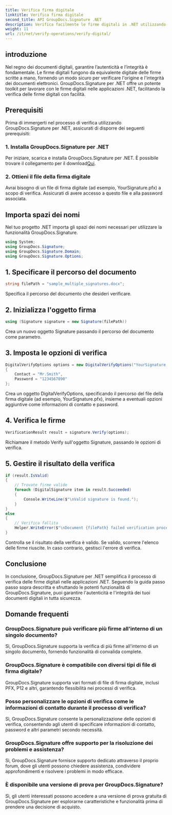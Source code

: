 ```yaml
---
title: Verifica firma digitale
linktitle: Verifica firma digitale
second_title: API GroupDocs.Signature .NET
description: Verifica facilmente le firme digitali in .NET utilizzando GroupDocs.Signature. Garantisci l'autenticità e l'integrità dei documenti senza sforzo.
weight: 11
url: /it/net/verify-operations/verify-digital/
---
```

## introduzione
Nel regno dei documenti digitali, garantire l’autenticità e l’integrità è fondamentale. Le firme digitali fungono da equivalente digitale delle firme scritte a mano, fornendo un modo sicuro per verificare l'origine e l'integrità dei documenti elettronici. GroupDocs.Signature per .NET offre un potente toolkit per lavorare con le firme digitali nelle applicazioni .NET, facilitando la verifica delle firme digitali con facilità.
## Prerequisiti
Prima di immergerti nel processo di verifica utilizzando GroupDocs.Signature per .NET, assicurati di disporre dei seguenti prerequisiti:
### 1. Installa GroupDocs.Signature per .NET
 Per iniziare, scarica e installa GroupDocs.Signature per .NET. È possibile trovare il collegamento per il download[Qui](https://releases.groupdocs.com/signature/net/).
### 2. Ottieni il file della firma digitale
Avrai bisogno di un file di firma digitale (ad esempio, YourSignature.pfx) a scopo di verifica. Assicurati di avere accesso a questo file e alla password associata.

## Importa spazi dei nomi
Nel tuo progetto .NET importa gli spazi dei nomi necessari per utilizzare la funzionalità GroupDocs.Signature.

```csharp
using System;
using GroupDocs.Signature;
using GroupDocs.Signature.Domain;
using GroupDocs.Signature.Options;
```
## 1. Specificare il percorso del documento
```csharp
string filePath = "sample_multiple_signatures.docx";
```
Specifica il percorso del documento che desideri verificare.
## 2. Inizializza l'oggetto firma
```csharp
using (Signature signature = new Signature(filePath))
```
Crea un nuovo oggetto Signature passando il percorso del documento come parametro.
## 3. Imposta le opzioni di verifica
```csharp
DigitalVerifyOptions options = new DigitalVerifyOptions("YourSignature.pfx")
{
    Contact = "Mr.Smith",
    Password = "1234567890"
};
```
Crea un oggetto DigitalVerifyOptions, specificando il percorso del file della firma digitale (ad esempio, YourSignature.pfx), insieme a eventuali opzioni aggiuntive come informazioni di contatto e password.
## 4. Verifica le firme
```csharp
VerificationResult result = signature.Verify(options);
```
Richiamare il metodo Verify sull'oggetto Signature, passando le opzioni di verifica.
## 5. Gestire il risultato della verifica
```csharp
if (result.IsValid)
{
    // Trovate firme valide
    foreach (DigitalSignature item in result.Succeeded)
    {
        Console.WriteLine($"\nValid signature is found.");
    }
}
else
{
    // Verifica fallita
    Helper.WriteError($"\nDocument {filePath} failed verification process.");
}
```
Controlla se il risultato della verifica è valido. Se valido, scorrere l'elenco delle firme riuscite. In caso contrario, gestisci l'errore di verifica.

## Conclusione
In conclusione, GroupDocs.Signature per .NET semplifica il processo di verifica delle firme digitali nelle applicazioni .NET. Seguendo la guida passo passo sopra descritta e sfruttando le potenti funzionalità di GroupDocs.Signature, puoi garantire l'autenticità e l'integrità dei tuoi documenti digitali in tutta sicurezza.
## Domande frequenti
### GroupDocs.Signature può verificare più firme all'interno di un singolo documento?
Sì, GroupDocs.Signature supporta la verifica di più firme all'interno di un singolo documento, fornendo funzionalità di convalida complete.
### GroupDocs.Signature è compatibile con diversi tipi di file di firma digitale?
GroupDocs.Signature supporta vari formati di file di firma digitale, inclusi PFX, P12 e altri, garantendo flessibilità nei processi di verifica.
### Posso personalizzare le opzioni di verifica come le informazioni di contatto durante il processo di verifica?
Sì, GroupDocs.Signature consente la personalizzazione delle opzioni di verifica, consentendo agli utenti di specificare informazioni di contatto, password e altri parametri secondo necessità.
### GroupDocs.Signature offre supporto per la risoluzione dei problemi e assistenza?
Sì, GroupDocs.Signature fornisce supporto dedicato attraverso il proprio forum, dove gli utenti possono chiedere assistenza, condividere approfondimenti e risolvere i problemi in modo efficace.
### È disponibile una versione di prova per GroupDocs.Signature?
Sì, gli utenti interessati possono accedere a una versione di prova gratuita di GroupDocs.Signature per esplorarne caratteristiche e funzionalità prima di prendere una decisione di acquisto.